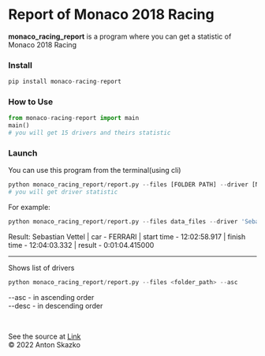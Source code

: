 # Report of Monaco 2018 Racing

**monaco_racing_report** is a program where you can get a statistic of Monaco 2018 Racing

### Install

```python
pip install monaco-racing-report
```

### How to Use

```python
from monaco-racing-report import main
main()
# you will get 15 drivers and theirs statistic
```

### Launch

You can use this program from the terminal(using cli)

```python
python monaco_racing_report/report.py --files [FOLDER PATH] --driver [NAME SURNAME DRIVER]
# you will get driver statistic
```

For example:
```python
python monaco_racing_report/report.py --files data_files --driver 'Sebastian Vettel'
```
Result: Sebastian Vettel | car - FERRARI | start time - 12:02:58.917 | finish time - 12:04:03.332 | result -
 0:01:04.415000

------------------------------

Shows list of drivers
```python
python monaco_racing_report/report.py --files <folder_path> --asc
```
--asc   - in ascending order
<br>
--desc  - in descending order

<br>

See the source at  [Link](https://git.foxminded.com.ua/foxstudent102894/task-6-report-of-monaco-2018-racing)
<br>
© 2022 Anton Skazko
